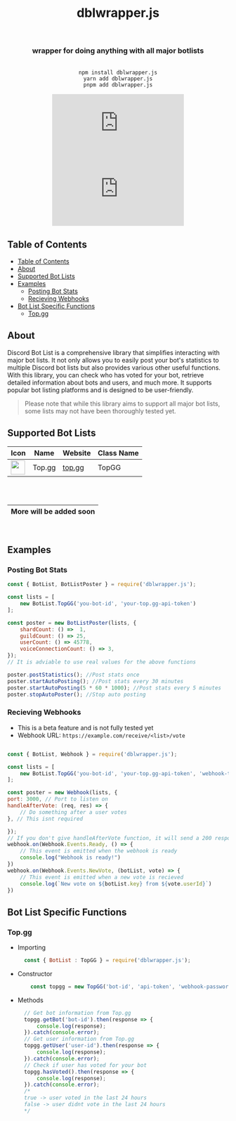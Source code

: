 <div align="center">
    <h1>dblwrapper.js</h1><br/>
    <h3>wrapper for doing anything with all major botlists</h3><br/>
    <code>npm install dblwrapper.js</code><br/>
    <code>yarn add dblwrapper.js</code/><br/>
    <code>pnpm add dblwrapper.js</code><br/>
</div>

<div align="center">

[![Version](https://img.shields.io/npm/v/dblwrapper.js?color=red&label=dblwrapper.js)](https://github.com/TejasLamba2006/dblwrapper.js)
[![Total Downloads](https://img.shields.io/npm/dt/dblwrapper.js)](https://npmjs.com/dblwrapper.js)

</div>

## Table of Contents
- [Table of Contents](#table-of-contents)
- [About](#about)
- [Supported Bot Lists](#supported-bot-lists)
- [Examples](#examples)
  - [Posting Bot Stats](#posting-bot-stats)
  - [Recieving Webhooks](#recieving-webhooks)
- [Bot List Specific Functions](#bot-list-specific-functions)
  - [Top.gg](#topgg)

## About

Discord Bot List is a comprehensive library that simplifies interacting with major bot lists. It not only allows you to easily post your bot's statistics to multiple Discord bot lists but also provides various other useful functions. With this library, you can check who has voted for your bot, retrieve detailed information about bots and users, and much more. It supports popular bot listing platforms and is designed to be user-friendly.



> Please note that while this library aims to support all major bot lists, some lists may not have been thoroughly tested yet.

## Supported Bot Lists

<table>
  <thead>
    <tr>
      <th>Icon</th>
      <th>Name</th>
      <th>Website</th>
      <th>Class Name</th>
    </tr>
  </thead>
  <tbody>
        <tr>
        <td><img src="https://top.gg/images/dblnew.png" width="32" height="32" /></td>
        <td>Top.gg</td>
        <td><a href="https://top.gg">top.gg</a></td>
        <td>TopGG</td>
        </tr>
  </tbody>
</table>

<div align="center" style="padding-top: 2rem; padding-bottom: 1rem">

| **More will be added soon** |
| ---------------------------------------- |

</div>

## Examples

### Posting Bot Stats

```js
const { BotList, BotListPoster } = require('dblwrapper.js');

const lists = [
    new BotList.TopGG('you-bot-id', 'your-top.gg-api-token')
];

const poster = new BotListPoster(lists, {
    shardCount: () =>  1,
    guildCount: () => 25,
    userCount: () => 45778,
    voiceConnectionCount: () => 3,
});
// It is adviable to use real values for the above functions

poster.postStatistics(); //Post stats once
poster.startAutoPosting(); //Post stats every 30 minutes
poster.startAutoPosting(5 * 60 * 1000); //Post stats every 5 minutes
poster.stopAutoPoster(); //Stop auto posting
```

### Recieving Webhooks
- This is a beta feature and is not fully tested yet
- Webhook URL: `https://example.com/receive/<list>/vote`

```js

const { BotList, Webhook } = require('dblwrapper.js');

const lists = [
    new BotList.TopGG('you-bot-id', 'your-top.gg-api-token', 'webhook-token') //Webhook URL: https://example.com/receive/topgg/vote
];

const poster = new Webhook(lists, {
port: 3000, // Port to listen on
handleAfterVote: (req, res) => {
    // Do something after a user votes
}, // This isnt required 

});
// If you don't give handleAfterVote function, it will send a 200 response to the webhook and inbuilt events will be emitted
webhook.on(Webhook.Events.Ready, () => {
    // This event is emitted when the webhook is ready
    console.log("Webhook is ready!")
})
webhook.on(Webhook.Events.NewVote, (botList, vote) => {
    // This event is emitted when a new vote is recieved
    console.log(`New vote on ${botList.key} from ${vote.userId}`)
})

```
## Bot List Specific Functions

### Top.gg

- Importing
  ```js
    const { BotList : TopGG } = require('dblwrapper.js');
    ```
- Constructor
    ```js
        const topgg = new TopGG('bot-id', 'api-token', 'webhook-password');
    ```
- Methods
  ```js
    // Get bot information from Top.gg
    topgg.getBot('bot-id').then(response => {
        console.log(response);
    }).catch(console.error);
    // Get user information from Top.gg
    topgg.getUser('user-id').then(response => {
        console.log(response);
    }).catch(console.error);
    // Check if user has voted for your bot
    topgg.hasVoted().then(response => {
        console.log(response);
    }).catch(console.error);
    /*
    true -> user voted in the last 24 hours
    false -> user didnt vote in the last 24 hours
    */
  ```

